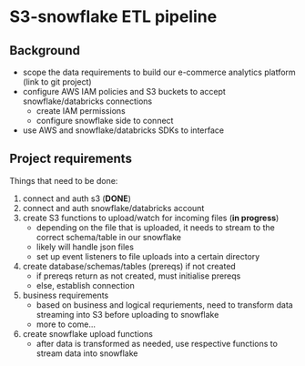 # S3-snowflake ETL pipeline 

## Background
- scope the data requirements to build our e-commerce analytics platform (link to git project)
- configure AWS IAM policies and S3 buckets to accept snowflake/databricks connections
    - create IAM permissions
    - configure snowflake side to connect 
- use AWS and snowflake/databricks SDKs to interface 

## Project requirements
Things that need to be done:
1. connect and auth s3 (**DONE**)
2. connect and auth snowflake/databricks account
3. create S3 functions to upload/watch for incoming files (**in progress**)
    - depending on the file that is uploaded, it needs to stream to the correct schema/table in our snowflake
    - likely will handle json files
    - set up event listeners to file uploads into a certain directory
4. create database/schemas/tables (prereqs) if not created 
    - if prereqs return as not created, must initialise prereqs
    - else, establish connection
5. business requirements
    - based on business and logical requriements, need to transform data streaming into S3 before uploading to snowflake
    - more to come...
6. create snowflake upload functions
    - after data is transformed as needed, use respective functions to stream data into snowflake

